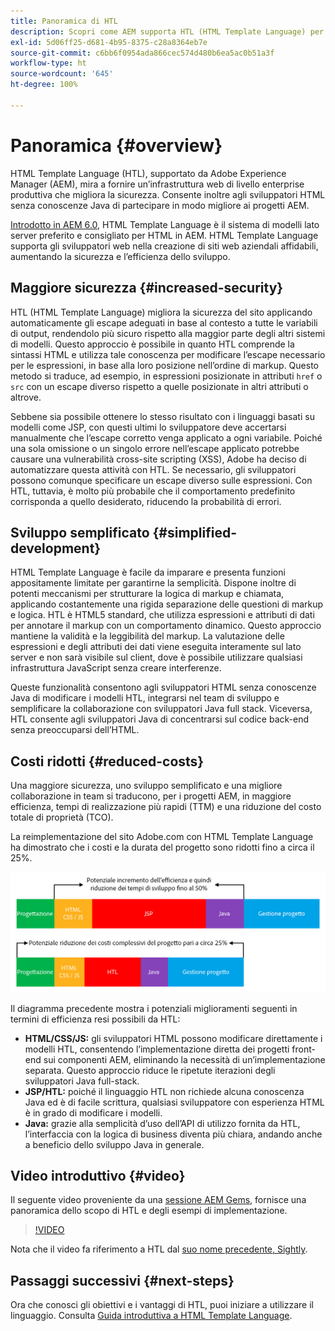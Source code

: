```yaml
---
title: Panoramica di HTL
description: Scopri come AEM supporta HTL (HTML Template Language) per fornire un’infrastruttura web di livello enterprise produttiva che migliora la sicurezza. Questa infrastruttura consente agli sviluppatori HTML senza conoscenze Java di partecipare in modo migliore ai progetti AEM.
exl-id: 5d06ff25-d681-4b95-8375-c28a8364eb7e
source-git-commit: c6bb6f0954ada866cec574d480b6ea5ac0b51a3f
workflow-type: ht
source-wordcount: '645'
ht-degree: 100%

---
```



# Panoramica {#overview}

HTML Template Language (HTL), supportato da Adobe Experience Manager (AEM), mira a fornire un’infrastruttura web di livello enterprise produttiva che migliora la sicurezza. Consente inoltre agli sviluppatori HTML senza conoscenze Java di partecipare in modo migliore ai progetti AEM.

[Introdotto in AEM 6.0](history.md), HTML Template Language è il sistema di modelli lato server preferito e consigliato per HTML in AEM. HTML Template Language supporta gli sviluppatori web nella creazione di siti web aziendali affidabili, aumentando la sicurezza e l’efficienza dello sviluppo.

## Maggiore sicurezza {#increased-security}

HTL (HTML Template Language) migliora la sicurezza del sito applicando automaticamente gli escape adeguati in base al contesto a tutte le variabili di output, rendendolo più sicuro rispetto alla maggior parte degli altri sistemi di modelli. Questo approccio è possibile in quanto HTL comprende la sintassi HTML e utilizza tale conoscenza per modificare l’escape necessario per le espressioni, in base alla loro posizione nell’ordine di markup. Questo metodo si traduce, ad esempio, in espressioni posizionate in attributi `href` o `src` con un escape diverso rispetto a quelle posizionate in altri attributi o altrove.

Sebbene sia possibile ottenere lo stesso risultato con i linguaggi basati su modelli come JSP, con questi ultimi lo sviluppatore deve accertarsi manualmente che l’escape corretto venga applicato a ogni variabile. Poiché una sola omissione o un singolo errore nell’escape applicato potrebbe causare una vulnerabilità cross-site scripting (XSS), Adobe ha deciso di automatizzare questa attività con HTL. Se necessario, gli sviluppatori possono comunque specificare un escape diverso sulle espressioni. Con HTL, tuttavia, è molto più probabile che il comportamento predefinito corrisponda a quello desiderato, riducendo la probabilità di errori.

## Sviluppo semplificato {#simplified-development}

HTML Template Language è facile da imparare e presenta funzioni appositamente limitate per garantirne la semplicità. Dispone inoltre di potenti meccanismi per strutturare la logica di markup e chiamata, applicando costantemente una rigida separazione delle questioni di markup e logica. HTL è HTML5 standard, che utilizza espressioni e attributi di dati per annotare il markup con un comportamento dinamico. Questo approccio mantiene la validità e la leggibilità del markup. La valutazione delle espressioni e degli attributi dei dati viene eseguita interamente sul lato server e non sarà visibile sul client, dove è possibile utilizzare qualsiasi infrastruttura JavaScript senza creare interferenze.

Queste funzionalità consentono agli sviluppatori HTML senza conoscenze Java di modificare i modelli HTL, integrarsi nel team di sviluppo e semplificare la collaborazione con sviluppatori Java full stack. Viceversa, HTL consente agli sviluppatori Java di concentrarsi sul codice back-end senza preoccuparsi dell’HTML.

## Costi ridotti {#reduced-costs}

Una maggiore sicurezza, uno sviluppo semplificato e una migliore collaborazione in team si traducono, per i progetti AEM, in maggiore efficienza, tempi di realizzazione più rapidi (TTM) e una riduzione del costo totale di proprietà (TCO).

La reimplementazione del sito Adobe.com con HTML Template Language ha dimostrato che i costi e la durata del progetto sono ridotti fino a circa il 25%.

![Aumento dell’efficienza e riduzione dei costi](assets/chlimage_1.png)

Il diagramma precedente mostra i potenziali miglioramenti seguenti in termini di efficienza resi possibili da HTL:

* **HTML/CSS/JS:** gli sviluppatori HTML possono modificare direttamente i modelli HTL, consentendo l’implementazione diretta dei progetti front-end sui componenti AEM, eliminando la necessità di un’implementazione separata. Questo approccio riduce le ripetute iterazioni degli sviluppatori Java full-stack.
* **JSP/HTL:** poiché il linguaggio HTL non richiede alcuna conoscenza Java ed è di facile scrittura, qualsiasi sviluppatore con esperienza HTML è in grado di modificare i modelli.
* **Java:** grazie alla semplicità d’uso dell’API di utilizzo fornita da HTL, l’interfaccia con la logica di business diventa più chiara, andando anche a beneficio dello sviluppo Java in generale.

## Video introduttivo {#video}

Il seguente video proveniente da una [sessione AEM Gems](https://experienceleague.adobe.com/it/docs/events/experience-manager-gems-recordings/gems2014/aem-introduction-to-htl), fornisce una panoramica dello scopo di HTL e degli esempi di implementazione.

>[!VIDEO](https://video.tv.adobe.com/v/19504/?quality=9)

Nota che il video fa riferimento a HTL dal [suo nome precedente, Sightly](history.md).

## Passaggi successivi {#next-steps}

Ora che conosci gli obiettivi e i vantaggi di HTL, puoi iniziare a utilizzare il linguaggio. Consulta [Guida introduttiva a HTML Template Language](getting-started.md).
